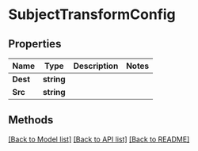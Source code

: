 # SubjectTransformConfig

## Properties

Name | Type | Description | Notes
------------ | ------------- | ------------- | -------------
**Dest** | **string** |  | 
**Src** | **string** |  | 

## Methods


[[Back to Model list]](../README.md#documentation-for-models) [[Back to API list]](../README.md#documentation-for-api-endpoints) [[Back to README]](../README.md)


